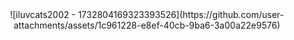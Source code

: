 <div align="center">
![iluvcats2002 - 1732804169323393526](https://github.com/user-attachments/assets/1c961228-e8ef-40cb-9ba6-3a00a22e9576)
</div><br>
